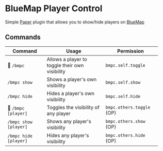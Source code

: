 # BlueMap Player Control

Simple [Paper](https://papermc.io/) plugin that allows you to show/hide players on [BlueMap](https://github.com/BlueMap-Minecraft/BlueMap/)

## Commands
| Command               | Usage                                          | Permission                |
|-----------------------|------------------------------------------------|---------------------------|
| 🚧 `/bmpc`            | Allows a player to toggle their own visibility | `bmpc.self.toggle`        |
| `/bmpc show`          | Shows a player's own visibility                | `bmpc.self.show`          |
| `/bmpc hide`          | Hides a player's own visibility                | `bmpc.self.hide`          |
| 🚧 `/bmpc [player]`   | Toggles the visibility of any player           | `bmpc.others.toggle` (OP) |
| `/bmpc show [player]` | Shows any player's visibility                  | `bmpc.others.show` (OP)   |
| `/bmpc hide [player]` | Hides any player's visibility                  | `bmpc.others.hide` (OP)   |

